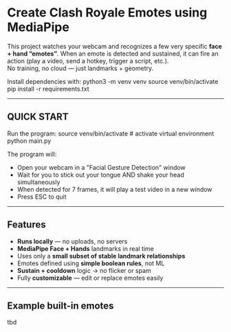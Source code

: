 # Create Clash Royale Emotes using MediaPipe


This project watches your webcam and recognizes a few very specific **face + hand “emotes”**. When an emote is detected and sustained, it can fire an action (play a video, send a hotkey, trigger a script, etc.).  
No training, no cloud — just landmarks + geometry.

Install dependencies with:
    python3 -m venv venv
    source venv/bin/activate
    pip install -r requirements.txt

-----------------------------------------------------------
QUICK START
-----------------------------------------------------------
Run the program:
    source venv/bin/activate  # activate virtual environment
    python main.py

The program will:
- Open your webcam in a "Facial Gesture Detection" window
- Wait for you to stick out your tongue AND shake your head simultaneously
- When detected for 7 frames, it will play a test video in a new window
- Press ESC to quit
---

## Features

- **Runs locally** — no uploads, no servers
- **MediaPipe Face + Hands** landmarks in real time
- Uses only a **small subset of stable landmark relationships**
- Emotes defined using **simple boolean rules**, not ML
- **Sustain + cooldown** logic → no flicker or spam
- Fully **customizable** — edit or replace emotes easily

---

## Example built-in emotes

tbd
